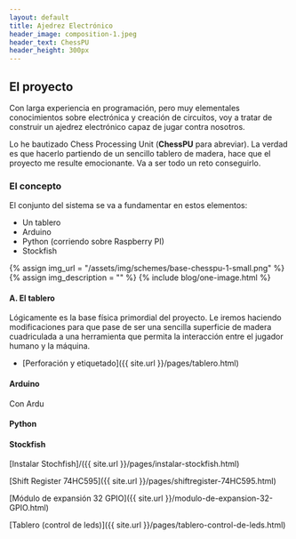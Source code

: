 ```yaml
---
layout: default
title: Ajedrez Electrónico
header_image: composition-1.jpeg
header_text: ChessPU
header_height: 300px
---
```

<!-- 
    Menú inspirado en el tipo "Sidenav Overlay Examplo" de https://www.w3schools.com/howto/howto_js_sidenav.asp
    cuyo código de puede ver y probar en w3schools.com/howto/tryit.asp?filename=tryhow_js_sidenav
-->
## El proyecto
Con larga experiencia en programación, pero muy elementales conocimientos sobre electrónica y creación de circuitos, voy a tratar de construir un ajedrez electrónico capaz de jugar contra nosotros.

Lo he bautizado Chess Processing Unit (**ChessPU** para abreviar). La verdad es que hacerlo partiendo de un sencillo tablero de madera, hace que el proyecto me resulte emocionante. Va a ser todo un reto conseguirlo.

### El concepto
El conjunto del sistema se va a fundamentar en estos elementos:
- Un tablero
- Arduino
- Python (corriendo sobre Raspberry PI)
- Stockfish

{% assign img_url = "/assets/img/schemes/base-chesspu-1-small.png" %}
{% assign img_description = "" %}
{% include blog/one-image.html %}

#### A. El tablero
Lógicamente es la base física primordial del proyecto. Le iremos haciendo modificaciones para que pase de ser una sencilla superficie de madera cuadriculada a una herramienta que permita la interacción entre el jugador humano y la máquina.

- [Perforación y etiquetado]({{ site.url }}/pages/tablero.html)

#### Arduino
Con Ardu

#### Python



#### Stockfish
[Instalar Stochfish]/({{ site.url }}/pages/instalar-stockfish.html)




[Shift Register 74HC595]({{ site.url }}/pages/shiftregister-74HC595.html)

[Módulo de expansión  32 GPIO]({{ site.url }}/modulo-de-expansion-32-GPIO.html)

[Tablero (control de leds)]({{ site.url }}/pages/tablero-control-de-leds.html)

<!--
    Ver si utilizo la paleta de colores https://coolors.co/173753-6daedb-2892d7-1b4353-1d70a2
-->



